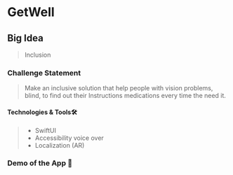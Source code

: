 # GetWell

## Big Idea
> Inclusion
### Challenge Statement
>Make an inclusive solution that help people with vision problems, blind, to find out their Instructions medications every time the need it. 
#### Technologies & Tools🛠️
> - SwiftUI
> - Accessibility voice over
> - Localization (AR)
### Demo of the App 🎥




